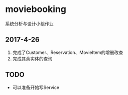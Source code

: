 # moviebooking
系统分析与设计小组作业

## 2017-4-26
1. 完成了Customer、Reservation、MovieItem的增删改查
2. 完成其余实体的查询

## TODO
* 可以准备开始写Service
